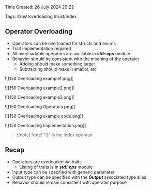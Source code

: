 Time Created: 26 July 2024 20:22

Tags: #rust/overloading #rust/index

## Operator Overloading

- Operators can be overloaded for structs and enums
- Trait implementation required
- All overloadable operators are available in ***std::ops*** module
- Behavior should be consistent with the meaning of the operator
	- Adding should make something larger
	- Subtracting should make it smaller, etc

![[150 Overloading example1.png]]

![[150 Overloading example2.png]]

![[150 Overloading example3.png]]

![[150 Overloading Operators.png]]

![[150 Overloading example code.png]]

![[150 Overloading Implementation.png]]

>[!note] Note!
> "[]" is the Index operator

## Recap

- Operators are overloaded via traits
	- Listing of traits is in ***std::ops*** module
- Input type can be specified with generic parameter
- Output type can be specified with the ***Output*** associated type alias
- Behavior should remain consistent with operator purpose

